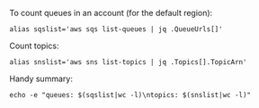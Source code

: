 To count queues in an account (for the default region):

`alias sqslist='aws sqs list-queues | jq .QueueUrls[]'`

Count topics:

`alias snslist='aws sns list-topics | jq .Topics[].TopicArn'`

Handy summary:

```
echo -e "queues: $(sqslist|wc -l)\ntopics: $(snslist|wc -l)"
```
